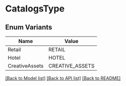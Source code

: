 # CatalogsType

## Enum Variants

| Name | Value |
|---- | -----|
| Retail | RETAIL |
| Hotel | HOTEL |
| CreativeAssets | CREATIVE_ASSETS |


[[Back to Model list]](../README.md#documentation-for-models) [[Back to API list]](../README.md#documentation-for-api-endpoints) [[Back to README]](../README.md)


